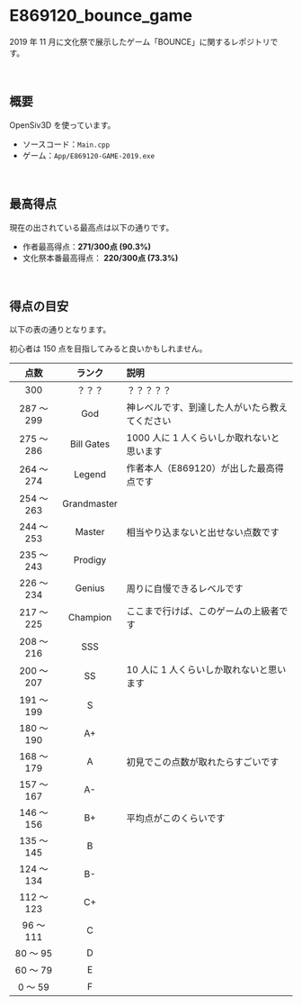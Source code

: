 # E869120_bounce_game
2019 年 11 月に文化祭で展示したゲーム「BOUNCE」に関するレポジトリです。

<br />

## 概要
OpenSiv3D を使っています。

* ソースコード：<code>Main.cpp</code>
* ゲーム：<code>App/E869120-GAME-2019.exe</code>

<br />

## 最高得点
現在の出されている最高点は以下の通りです。

* 作者最高得点：**271/300点 (90.3%)**
* 文化祭本番最高得点： **220/300点 (73.3%)**

<br />

## 得点の目安
以下の表の通りとなります。

初心者は 150 点を目指してみると良いかもしれません。

| 点数 | ランク | 説明 |
|:---:|:---:|:----|
| 300 | ？？？ | ？？？？？ |
| 287 ～ 299 | God | 神レベルです、到達した人がいたら教えてください |
| 275 ～ 286 | Bill Gates | 1000 人に 1 人くらいしか取れないと思います |
| 264 ～ 274 | Legend | 作者本人（E869120）が出した最高得点です |
| 254 ～ 263 | Grandmaster |  |
| 244 ～ 253 | Master | 相当やり込まないと出せない点数です |
| 235 ～ 243 | Prodigy |  |
| 226 ～ 234 | Genius | 周りに自慢できるレベルです |
| 217 ～ 225 | Champion | ここまで行けば、このゲームの上級者です |
| 208 ～ 216 | SSS |  |
| 200 ～ 207 | SS | 10 人に 1 人くらいしか取れないと思います |
| 191 ～ 199 | S |  |
| 180 ～ 190 | A+ |  |
| 168 ～ 179 | A | 初見でこの点数が取れたらすごいです |
| 157 ～ 167 | A- |  |
| 146 ～ 156 | B+ | 平均点がこのくらいです |
| 135 ～ 145 | B |  |
| 124 ～ 134 | B- |  |
| 112 ～ 123 | C+ |  |
| 96 ～ 111 | C |  |
| 80 ～ 95 | D |  |
| 60 ～ 79 | E |  |
| 0 ～ 59 | F |  |
